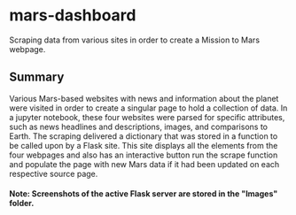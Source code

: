 # mars-dashboard
Scraping data from various sites in order to create a Mission to Mars webpage. 

## Summary
Various Mars-based websites with news and information about the planet were visited in order to create a singular page to hold a collection of data. In a jupyter
notebook, these four websites were parsed for specific attributes, such as news headlines and descriptions, images, and comparisons to Earth. The scraping delivered a
dictionary that was stored in a function to be called upon by a Flask site. This site displays all the elements from the four webpages and also has an interactive button
run the scrape function and populate the page with new Mars data if it had been updated on each respective source page. 

#### Note: Screenshots of the active Flask server are stored in the "Images" folder.
